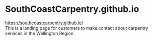 # SouthCoastCarpentry.github.io
https://southcoastcarpentry.github.io/  
This is a landing page for customers to make contact about carpentry services in the Wellington Region.
